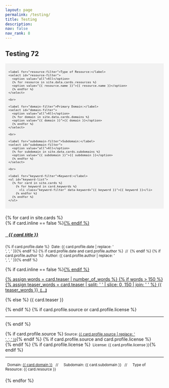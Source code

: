 ```yaml
---
layout: page
permalink: /testing/
title: Testing
description:
nav: false
nav_rank: 8
---
```


## Testing 72

<div style="background-color: #f2f2f2; padding: 10px;">
  <div id="filter-options" style="font-size: 0.8em;">
    
    <label for="resource-filter">Type of Resource:</label>
    <select id="resource-filter">
      <option value="all">All</option>
      {% for resource in site.data.cards.resources %}
      <option value="{{ resource.name }}">{{ resource.name }}</option>
      {% endfor %}
    </select>

    <br>

    <label for="domain-filter">Primary Domain:</label>
    <select id="domain-filter">
      <option value="all">All</option>
      {% for domain in site.data.cards.domains %}
      <option value="{{ domain }}">{{ domain }}</option>
      {% endfor %}
    </select>

    <br>

    <label for="subdomain-filter">Subdomain:</label>
    <select id="subdomain-filter">
      <option value="all">All</option>
      {% for subdomain in site.data.cards.subdomains %}
      <option value="{{ subdomain }}">{{ subdomain }}</option>
      {% endfor %}
    </select>

    <br>

    <label for="keyword-filter">Keyword:</label>
    <ul id="keyword-list">
      {% for card in site.cards %}
        {% for keyword in card.keywords %}
          <li class="keyword-filter" data-keyword="{{ keyword }}">{{ keyword }}</li>
        {% endfor %}
      {% endfor %}
    </ul>

  </div>
</div>

<div id="card-list" style="margin-top: 20px;">
  {% for card in site.cards %}
    <div class="card {% if card.inline == false %}hoverable{% endif %}" style="margin-bottom: 20px;" data-domain="{{ card.domain }}" data-subdomain="{{ card.subdomain }}">
      <div class="row no-gutters">
        <div class="team">
          <div class="card-body">
            {% if card.inline == false %}<a href="{{ card.url | relative_url }}">{% endif %}
              <h5 class="card-title"><i class="fas fa-file"></i>&nbsp;&nbsp; {{ card.title }}</h5></a>
            <p class="card-text"><small class="test-muted">{% if card.profile.date %}<i class="fa-solid fa-calendar"></i>&nbsp; Date: {{ card.profile.date | replace: '<br />', ', ' }}{% endif %}
              {% if card.profile.date and card.profile.author %}&nbsp;&nbsp;//&nbsp;&nbsp;{% endif %}
              {% if card.profile.author %}<i class="fa-solid fa-user"></i>&nbsp; Author: {{ card.profile.author | replace: '<br />', ', ' }}{% endif %}</small></p>
            {% if card.inline == false %}<a href="{{ card.url | relative_url }}">{% endif %}
              <p class="card-text">
                {% assign words = card.teaser | number_of_words %}
                {% if words > 150 %}
                  {% assign teaser_words = card.teaser | split: ' ' | slice: 0, 150 | join: ' ' %}
                  {{ teaser_words }} <small class="test-muted"><a href="{{ card.url | relative_url }}">&nbsp;<b><u>[...]</u></b></a> </small></p>
                {% else %}
                  {{ card.teaser }}</p>
                {% endif %}
            </a>
            {% if card.profile.source or card.profile.license %}
              <hr class="solid">
            {% endif %}
            <p class="card-text">
              {% if card.profile.source %}<small class="test-muted"><i class="fas fa-link"></i> Source: <a href="{{ card.profile.source }}">{{ card.profile.source | replace: '<br />', ', ' }}</a></small>{% endif %}
              {% if card.profile.source and card.profile.license %}<br>{% endif %}
              {% if card.profile.license %}<small class="test-muted"><i class="fa-solid fa-quote-left"></i>&nbsp; License: {{ card.profile.license }}</small>{% endif %}
            </p>
              <hr class="solid">
            <p class="card-text">
              <small class="test-muted domain"><i class="fa-solid fa-square"></i>&nbsp; Domain: <a href="{{ site.url }}{{ site.baseurl }}{{ card.domain | downcase | replace: ' ', '-' }}">{{ card.domain }}</a> &nbsp;&nbsp;//&nbsp;&nbsp;</small>
              <small class="test-muted subdomain"><i class="fa-solid fa-sitemap"></i>&nbsp; Subdomain: {{ card.subdomain }} &nbsp;&nbsp;//&nbsp;&nbsp;</small>
              <small class="test-muted resource"><i class="fas fa-file"></i>&nbsp; Type of Resource: {{ card.resource }}</small><br>
            </p>
          </div>
        </div>
      </div>
    </div>
  {% endfor %}
</div>

<script>
document.addEventListener('DOMContentLoaded', function() {
  const domainFilter = document.getElementById('domain-filter');
  const subdomainFilter = document.getElementById('subdomain-filter');
  const resourceFilter = document.getElementById('resource-filter');
  const keywordFilters = document.querySelectorAll('.keyword-filter');
  const cards = document.querySelectorAll('.card');

  // Define a mapping of subdomains to corresponding domains
  const subdomainToDomain = {
    'All': 'All',
    'Defining Data': 'Understanding Data',
    'Critiquing Data': 'Understanding Data',
    'Acting Ethically with Data': 'Understanding Data',
    'Linking Data and Justice': 'Understanding Data',
    'Collecting Data': 'Processing Data',
    'Organizing and Cleaning Data': 'Processing Data',
    'Analyzing and Drawing Insights from Data': 'Processing Data',
    'Storing and Preserving Data': 'Processing Data',
    'Appealing with Data': 'Persuading with Data',
    'Visualizing Data': 'Persuading with Data',
    'Mapping Data': 'Persuading with Data',
    'Telling Multi-Modal Stories with Data': 'Persuading with Data'
  };

  function filterCards() {
    const selectedDomain = domainFilter.value;
    const selectedSubdomain = subdomainFilter.value;
    const selectedResource = resourceFilter.value;

    cards.forEach(card => {
      const domain = card.getAttribute('data-domain'); // Get domain from data attribute
      const subdomain = card.getAttribute('data-subdomain'); // Get subdomain from data attribute
      const resource = card.querySelector('.resource').textContent.trim().replace('Type of Resource: ', ''); 

      const domainMatch = selectedDomain === 'all' || domain === selectedDomain;
      const subdomainMatch = selectedSubdomain === 'all' || subdomain === selectedSubdomain;
      const resourceMatch = selectedResource === 'all' || resource === selectedResource;

      if (domainMatch
